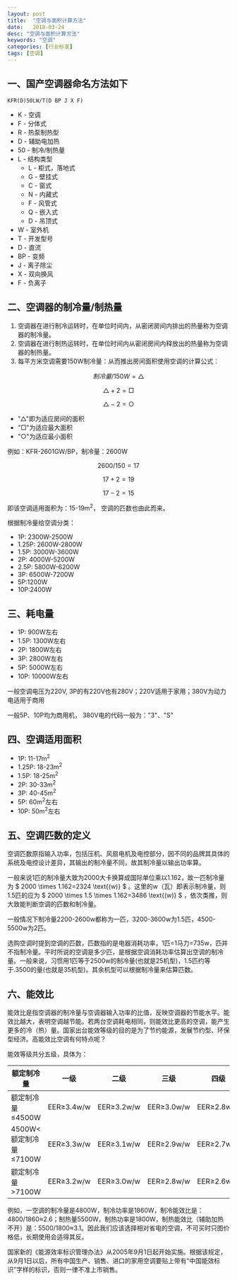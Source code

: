```yaml
---
layout: post
title:  "空调与面积计算方法"
date:   2018-03-24
desc: "空调与面积计算方法"
keywords: "空调"
categories: [行业标准]
tags: [空调]
---
```


<script src='//cdn.bootcss.com/mathjax/2.7.5/MathJax.js?config=TeX-MML-AM_CHTML' async></script>

## 一、国产空调器命名方法如下

```
KFR(D)50LW/T(D BP J X F)
```

- K - 空调
- F - 分体式
- R - 热泵制热型
- D - 辅助电加热
- 50 - 制冷/制热量
- L - 结构类型
    - L - 柜式，落地式
    - G - 壁挂式
    - C - 窗式
    - N - 内藏式
    - F - 风管式
    - Q - 嵌入式
    - D - 吊顶式
- W - 室外机
- T - 开发型号
- D - 直流
- BP - 变频
- J - 离子除尘
- X - 双向换风
- F - 负离子

## 二、空调器的制冷量/制热量

1. 空调器在进行制冷运转时，在单位时间内，从密闭房间内排出的热量称为空调器的制冷量。
2. 空调器在进行制热运转时，在单位时间内从密闭房间内释放出的热量称为空调器的制热量。
3. 每平方米空调需要150W制冷量：从而推出房间面积使用空调的计算公式：

$$ 制冷量/150W=△ $$

$$ △+2=□ $$

$$ △-2=○ $$

- "△"即为适应房间的面积
- "□"为适应最大面积
- "○"为适应最小面积

例如：KFR-2601GW/BP，制冷量：2600W

$$ 2600/150=17 $$

$$ 17+2=19 $$

$$ 17-2=15 $$

即该空调适用面积为：15-19m<sup>2</sup>， 空调的匹数也由此而来。

根据制冷量给空调分类：

- 1P: 2300W-2500W
- 1.25P: 2600W-2800W
- 1.5P: 3000W-3600W
- 2P: 4000W-5200W
- 2.5P: 5800W-6200W
- 3P: 6500W-7200W
- 5P:1200W
- 10P:2400W

## 三、耗电量

- 1P: 900W左右
- 1.5P: 1300W左右
- 2P: 1800W左右
- 3P: 2800W左右
- 5P: 5000W左右
- 10P: 10000W左右

一般空调电压为220V, 3P的有220V也有280V；220V适用于家用；380V为动力电适用于商用

一般5P、10P均为商用机， 380V电的代码一般为："3"、"S"

## 四、空调适用面积

- 1P: 11-17m<sup>2</sup>
- 1.25P: 18-23m<sup>2</sup>
- 1.5P: 18-25m<sup>2</sup>
- 2P: 30-33m<sup>2</sup>
- 3P: 40-45m<sup>2</sup>
- 5P: 60m<sup>2</sup>左右
- 10P: 50m<sup>2</sup>左右

## 五、空调匹数的定义

空调匹数原指输入功率，包括压机、风扇电机及电控部分，因不同的品牌其具体的系统及电控设计差异，其输出的制冷量不同，故其制冷量以输出功率算。

一般来说1匹的制冷量大致为2000大卡换算成国际单位乘以1.162，故一匹制冷量为 $ 2000 \times 1.162=2324 \text{(w)} $ 。这里的w（瓦）即表示制冷量，则1.5匹的应为 $ 2000 \times 1.5 \times 1.162=3486 \text{(w)} $ ，依次类推，则大致能判断空调的匹数和制冷量。

一般情况下制冷量2200-2600w都称为一匹，3200-3600w为1.5匹，4500-5500w为2匹。

选购空调时提到空调的匹数，匹数指的是电器消耗功率，1匹=1马力=735w，匹并不指制冷量。平时所说的空调是多少匹，是根据空调消耗功率估算出空调的制冷量。一般来说，习惯用1匹等于2500w的制冷量(也就是25机型)，1.5匹约等于.3500的量(也就是35机型)。其余机型可以根据制冷量来估算匹数。

## 六、能效比

能效比是指空调器的制冷量与空调器输入功率的比值，反映空调器的节能水平。能效比越大，表明空调越节能。若两台空调耗电相同，则能效比更高的空调，能产生更多的冷（热）量。国家出台能效等级的目的是为了节约能源，发展节约型、环保型经济。高能效比空调有何特点呢？

能效等级共分五级，具体为：

|额定制冷量|一级|二级|三级|四级|五级|
|---|---|---|---|---|---|
|额定制冷量≤4500W|EER≥3.4w/w|EER≥3.2w/w|EER≥3.0w/w|EER≥2.8w/w|EER≥2.6w/w|
|4500W<额定制冷量 ≤7100W|EER≥3.3w/w|EER≥3.1w/w|EER≥2.9w/w|EER≥2.7w/w|EER≥2.5w/w|
|额定制冷量>7100W|EER≥3.2w/w|EER≥3.0w/w|EER≥2.8w/w|EER≥2.6w/w|EER≥2.4w/w|

例如，一空调的制冷量是4800W，制冷功率是1860W，制冷能效比是：4800/1860≈2.6；制热量5500W，制热功率是1800W，制热能效比（辅助加热不开）是：5500/1800≈3.1。因此我们应该选择相对省电的空调，不可买时只图价格低，长期使用会适得其反。

国家新的《能源效率标识管理办法》从2005年9月1日起开始实施。根据该规定，从9月1日以后，所有中国生产、销售、进口的家用空调要贴上带有“中国能效标识”字样的标识，否则一律不准上市销售。